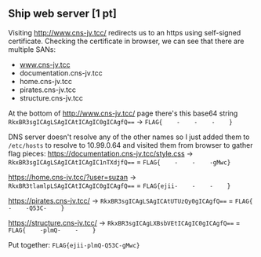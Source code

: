 ##  Ship web server [1 pt]

Visiting http://www.cns-jv.tcc/ redirects us to an https using self-signed certificate.
Checking the certificate in browser, we can see that there are multiple SANs:
- www.cns-jv.tcc
- documentation.cns-jv.tcc
- home.cns-jv.tcc
- pirates.cns-jv.tcc
- structure.cns-jv.tcc

At the bottom of http://www.cns-jv.tcc/ page there's this base64 string `RkxBR3sgICAgLSAgICAtICAgIC0gICAgfQ==` -> `FLAG{    -    -    -    }`

DNS server doesn't resolve any of the other names so I just added them to `/etc/hosts` to resolve to 10.99.0.64 and visited them from browser to gather flag pieces:
https://documentation.cns-jv.tcc/style.css
-> `RkxBR3sgICAgLSAgICAtICAgIC1nTXdjfQ==` = `FLAG{    -    -    -gMwc}`

https://home.cns-jv.tcc/?user=suzan
-> `RkxBR3tlamlpLSAgICAtICAgIC0gICAgfQ==` = `FLAG{ejii-    -    -    }`

https://pirates.cns-jv.tcc/
-> `RkxBR3sgICAgLSAgICAtUTUzQy0gICAgfQ==` = `FLAG{    -    -Q53C-    }`

https://structure.cns-jv.tcc/
-> `RkxBR3sgICAgLXBsbVEtICAgIC0gICAgfQ==` = `FLAG{    -plmQ-    -    }`


Put together: `FLAG{ejii-plmQ-Q53C-gMwc}`
